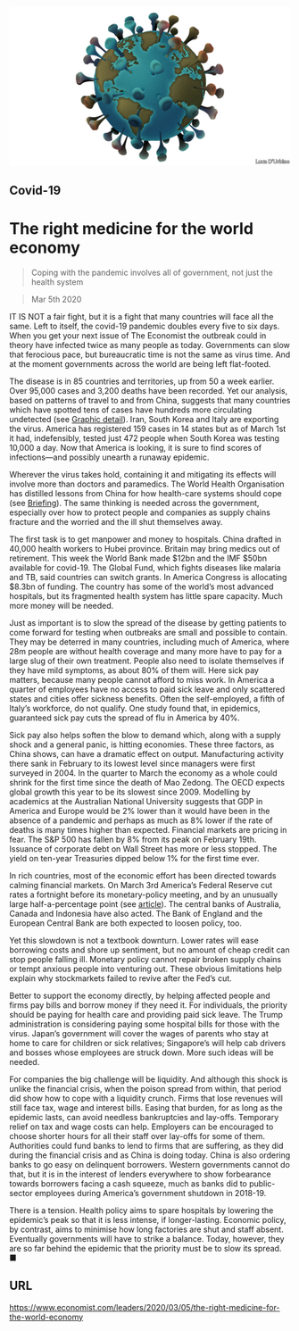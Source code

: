 ![](./images/20200307_LDD001.jpg)

## Covid-19

# The right medicine for the world economy

> Coping with the pandemic involves all of government, not just the health system

> Mar 5th 2020

IT IS NOT a fair fight, but it is a fight that many countries will face all the same. Left to itself, the covid-19 pandemic doubles every five to six days. When you get your next issue of The Economist the outbreak could in theory have infected twice as many people as today. Governments can slow that ferocious pace, but bureaucratic time is not the same as virus time. And at the moment governments across the world are being left flat-footed.

The disease is in 85 countries and territories, up from 50 a week earlier. Over 95,000 cases and 3,200 deaths have been recorded. Yet our analysis, based on patterns of travel to and from China, suggests that many countries which have spotted tens of cases have hundreds more circulating undetected (see [Graphic detail](https://www.economist.com//graphic-detail/2020/03/07/tourism-flows-and-death-rates-suggest-covid-19-is-being-under-reported)). Iran, South Korea and Italy are exporting the virus. America has registered 159 cases in 14 states but as of March 1st it had, indefensibly, tested just 472 people when South Korea was testing 10,000 a day. Now that America is looking, it is sure to find scores of infections—and possibly unearth a runaway epidemic.

Wherever the virus takes hold, containing it and mitigating its effects will involve more than doctors and paramedics. The World Health Organisation has distilled lessons from China for how health-care systems should cope (see [Briefing](https://www.economist.com//briefing/2020/03/05/what-the-world-has-learned-about-facing-covid-19)). The same thinking is needed across the government, especially over how to protect people and companies as supply chains fracture and the worried and the ill shut themselves away.

The first task is to get manpower and money to hospitals. China drafted in 40,000 health workers to Hubei province. Britain may bring medics out of retirement. This week the World Bank made $12bn and the IMF $50bn available for covid-19. The Global Fund, which fights diseases like malaria and TB, said countries can switch grants. In America Congress is allocating $8.3bn of funding. The country has some of the world’s most advanced hospitals, but its fragmented health system has little spare capacity. Much more money will be needed.

Just as important is to slow the spread of the disease by getting patients to come forward for testing when outbreaks are small and possible to contain. They may be deterred in many countries, including much of America, where 28m people are without health coverage and many more have to pay for a large slug of their own treatment. People also need to isolate themselves if they have mild symptoms, as about 80% of them will. Here sick pay matters, because many people cannot afford to miss work. In America a quarter of employees have no access to paid sick leave and only scattered states and cities offer sickness benefits. Often the self-employed, a fifth of Italy’s workforce, do not qualify. One study found that, in epidemics, guaranteed sick pay cuts the spread of flu in America by 40%.

Sick pay also helps soften the blow to demand which, along with a supply shock and a general panic, is hitting economies. These three factors, as China shows, can have a dramatic effect on output. Manufacturing activity there sank in February to its lowest level since managers were first surveyed in 2004. In the quarter to March the economy as a whole could shrink for the first time since the death of Mao Zedong. The OECD expects global growth this year to be its slowest since 2009. Modelling by academics at the Australian National University suggests that GDP in America and Europe would be 2% lower than it would have been in the absence of a pandemic and perhaps as much as 8% lower if the rate of deaths is many times higher than expected. Financial markets are pricing in fear. The S&P 500 has fallen by 8% from its peak on February 19th. Issuance of corporate debt on Wall Street has more or less stopped. The yield on ten-year Treasuries dipped below 1% for the first time ever.

In rich countries, most of the economic effort has been directed towards calming financial markets. On March 3rd America’s Federal Reserve cut rates a fortnight before its monetary-policy meeting, and by an unusually large half-a-percentage point (see [article](https://www.economist.com//finance-and-economics/2020/03/05/what-the-markets-imply-about-the-economic-impact-of-the-coronavirus)). The central banks of Australia, Canada and Indonesia have also acted. The Bank of England and the European Central Bank are both expected to loosen policy, too.

Yet this slowdown is not a textbook downturn. Lower rates will ease borrowing costs and shore up sentiment, but no amount of cheap credit can stop people falling ill. Monetary policy cannot repair broken supply chains or tempt anxious people into venturing out. These obvious limitations help explain why stockmarkets failed to revive after the Fed’s cut.

Better to support the economy directly, by helping affected people and firms pay bills and borrow money if they need it. For individuals, the priority should be paying for health care and providing paid sick leave. The Trump administration is considering paying some hospital bills for those with the virus. Japan’s government will cover the wages of parents who stay at home to care for children or sick relatives; Singapore’s will help cab drivers and bosses whose employees are struck down. More such ideas will be needed.

For companies the big challenge will be liquidity. And although this shock is unlike the financial crisis, when the poison spread from within, that period did show how to cope with a liquidity crunch. Firms that lose revenues will still face tax, wage and interest bills. Easing that burden, for as long as the epidemic lasts, can avoid needless bankruptcies and lay-offs. Temporary relief on tax and wage costs can help. Employers can be encouraged to choose shorter hours for all their staff over lay-offs for some of them. Authorities could fund banks to lend to firms that are suffering, as they did during the financial crisis and as China is doing today. China is also ordering banks to go easy on delinquent borrowers. Western governments cannot do that, but it is in the interest of lenders everywhere to show forbearance towards borrowers facing a cash squeeze, much as banks did to public-sector employees during America’s government shutdown in 2018-19.

There is a tension. Health policy aims to spare hospitals by lowering the epidemic’s peak so that it is less intense, if longer-lasting. Economic policy, by contrast, aims to minimise how long factories are shut and staff absent. Eventually governments will have to strike a balance. Today, however, they are so far behind the epidemic that the priority must be to slow its spread. ■

## URL

https://www.economist.com/leaders/2020/03/05/the-right-medicine-for-the-world-economy
